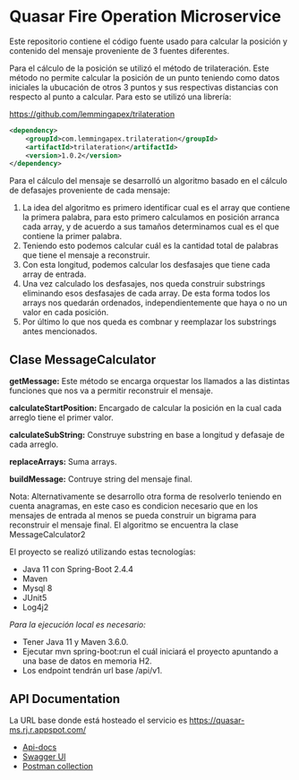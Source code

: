 # Quasar Fire Operation Microservice

Este repositorio contiene el código fuente usado para calcular la posición y contenido del mensaje proveniente de 3 fuentes diferentes.

Para el cálculo de la posición se utilizó el método de trilateración. Este método no permite calcular la posición de un punto teniendo como datos iniciales la ubucación de otros 3 puntos y sus respectivas distancias con respecto al punto a calcular. Para esto se utilizó una librería:

https://github.com/lemmingapex/trilateration

```xml
<dependency>
    <groupId>com.lemmingapex.trilateration</groupId>
    <artifactId>trilateration</artifactId>
    <version>1.0.2</version>
</dependency>
```



Para el cálculo del mensaje se desarrolló un algoritmo basado en el cálculo de defasajes proveniente de cada mensaje:


1. La idea del algoritmo es primero identificar cual es el array que contiene la primera palabra, para esto primero calculamos en posición arranca cada array, y de acuerdo a sus tamaños determinamos cual es el que contiene la primer palabra.
2. Teniendo esto podemos calcular cuál es la cantidad total de palabras que tiene el mensaje a reconstruir.
3. Con esta longitud, podemos calcular los desfasajes que tiene cada array de entrada.
4. Una vez calculado los desfasajes, nos queda construir substrings eliminando esos desfasajes de cada array. De esta forma todos los arrays nos quedarán ordenados, independientemente que haya o no un valor en cada posición.
5. Por último lo que nos queda es combnar y reemplazar los substrings antes mencionados.




## Clase MessageCalculator
**getMessage:** Este método se encarga orquestar los llamados a las distintas funciones que nos va a permitir reconstruir el mensaje.

**calculateStartPosition:** Encargado de calcular la posición en la cual cada arreglo tiene el primer valor.

**calculateSubString:** Construye substring en base a longitud y defasaje de cada arreglo.

**replaceArrays:** Suma arrays.

**buildMessage:** Contruye string del mensaje final.



Nota: Alternativamente se desarrollo otra forma de resolverlo teniendo en cuenta anagramas, en este caso es condicion necesario que en los mensajes de entrada al menos se pueda construir un bigrama para reconstruir el mensaje final. El algoritmo se encuentra la clase MessageCalculator2

El proyecto se realizó utilizando estas tecnologías:

* Java 11 con Spring-Boot 2.4.4
* Maven
* Mysql 8 
* JUnit5
* Log4j2


*Para la ejecución local es necesario:*
- Tener Java 11 y Maven 3.6.0.
- Ejecutar mvn spring-boot:run el cuál iniciará el proyecto apuntando a una base de datos en memoria H2.
- Los endpoint tendrán url base /api/v1.


## API Documentation
La  URL base donde está hosteado el servicio es https://quasar-ms.rj.r.appspot.com/

* [Api-docs](https://quasar-ms.rj.r.appspot.com/v2/api-docs)
* [Swagger UI](https://quasar-ms.rj.r.appspot.com/swagger-ui.html#/)
* [Postman collection](https://drive.google.com/file/d/1P_FM_2YQqmUDyu2brJB3x4F0_acGaJiE/view?usp=sharing)
 